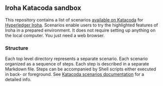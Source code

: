 ## Iroha Katacoda sandbox

This repository contains a list of scenarios [available on Katacoda](https://www.katacoda.com/hyperledger-iroha) for [Hyperledger Iroha](https://github.com/hyperledger/iroha). Scenarios enable users to try the highlighted features of Iroha in a prepared environment. It does not require setting up anything on the local computer. You just need a web browser.

### Structure
Each top level directory represents a separate scenario. Each scenario organized as a sequence of steps. Each step is described in a separate Markdown file. Steps can be accompanied by Shell scripts either executed in back- or foreground. See [Katacoda scenarios documentation](https://www.katacoda.com/docs) for a detailed info.